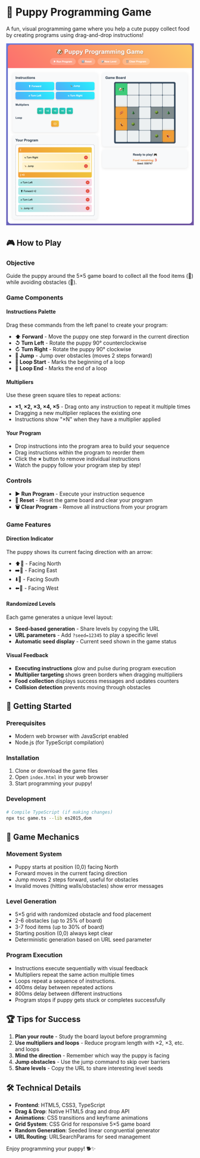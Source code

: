 # 🐶 Puppy Programming Game

A fun, visual programming game where you help a cute puppy collect food by creating programs using drag-and-drop instructions!

![Puppy Programming Game Preview](preview.png)

## 🎮 How to Play

### Objective
Guide the puppy around the 5×5 game board to collect all the food items (🦴) while avoiding obstacles (🧱).

### Game Components

#### Instructions Palette
Drag these commands from the left panel to create your program:
- **⬆ Forward** - Move the puppy one step forward in the current direction
- **↺ Turn Left** - Rotate the puppy 90° counterclockwise  
- **↻ Turn Right** - Rotate the puppy 90° clockwise
- **🦘 Jump** - Jump over obstacles (moves 2 steps forward)
- **🔁 Loop Start** - Marks the beginning of a loop
- **🔁 Loop End** - Marks the end of a loop

#### Multipliers
Use these green square tiles to repeat actions:
- **×1, ×2, ×3, ×4, ×5** - Drag onto any instruction to repeat it multiple times
- Dragging a new multiplier replaces the existing one
- Instructions show "×N" when they have a multiplier applied

#### Your Program
- Drop instructions into the program area to build your sequence
- Drag instructions within the program to reorder them
- Click the **×** button to remove individual instructions
- Watch the puppy follow your program step by step!

### Controls
- **▶ Run Program** - Execute your instruction sequence
- **🔄 Reset** - Reset the game board and clear your program  
- **🗑 Clear Program** - Remove all instructions from your program

### Game Features

#### Direction Indicator
The puppy shows its current facing direction with an arrow:
- ⬆️🐶 - Facing North
- ➡️🐶 - Facing East  
- ⬇️🐶 - Facing South
- ⬅️🐶 - Facing West

#### Randomized Levels
Each game generates a unique level layout:
- **Seed-based generation** - Share levels by copying the URL
- **URL parameters** - Add `?seed=12345` to play a specific level
- **Automatic seed display** - Current seed shown in the game status

#### Visual Feedback
- **Executing instructions** glow and pulse during program execution
- **Multiplier targeting** shows green borders when dragging multipliers
- **Food collection** displays success messages and updates counters
- **Collision detection** prevents moving through obstacles

## 🚀 Getting Started

### Prerequisites
- Modern web browser with JavaScript enabled
- Node.js (for TypeScript compilation)

### Installation
1. Clone or download the game files
2. Open `index.html` in your web browser
3. Start programming your puppy!

### Development
```bash
# Compile TypeScript (if making changes)
npx tsc game.ts --lib es2015,dom
```

## 🎯 Game Mechanics

### Movement System
- Puppy starts at position (0,0) facing North
- Forward moves in the current facing direction
- Jump moves 2 steps forward, useful for obstacles
- Invalid moves (hitting walls/obstacles) show error messages

### Level Generation
- 5×5 grid with randomized obstacle and food placement
- 2-6 obstacles (up to 25% of board)
- 3-7 food items (up to 30% of board)
- Starting position (0,0) always kept clear
- Deterministic generation based on URL seed parameter

### Program Execution
- Instructions execute sequentially with visual feedback
- Multipliers repeat the same action multiple times
- Loops repeat a sequence of instructions.
- 400ms delay between repeated actions
- 800ms delay between different instructions
- Program stops if puppy gets stuck or completes successfully

## 🏆 Tips for Success

1. **Plan your route** - Study the board layout before programming
2. **Use multipliers and loops** - Reduce program length with ×2, ×3, etc. and loops
3. **Mind the direction** - Remember which way the puppy is facing
4. **Jump obstacles** - Use the jump command to skip over barriers
5. **Share levels** - Copy the URL to share interesting level seeds

## 🛠 Technical Details

- **Frontend**: HTML5, CSS3, TypeScript
- **Drag & Drop**: Native HTML5 drag and drop API
- **Animations**: CSS transitions and keyframe animations
- **Grid System**: CSS Grid for responsive 5×5 game board
- **Random Generation**: Seeded linear congruential generator
- **URL Routing**: URLSearchParams for seed management

Enjoy programming your puppy! 🐕✨
